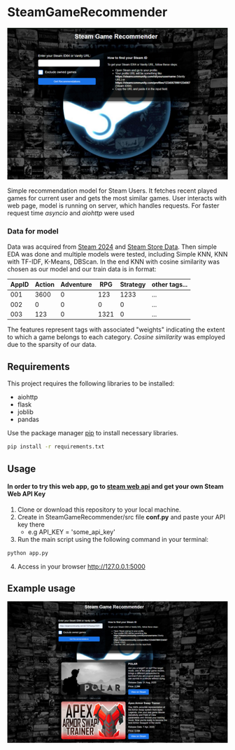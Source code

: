 # SteamGameRecommender

![index](static/assets/index.png)

Simple recommendation model for Steam Users. It fetches recent played games for current user and gets the most similar 
games. User interacts with web page, model is running on server, which handles requests. For faster request time *asyncio* and
*aiohttp* were used


### Data for model
Data was acquired from [Steam 2024](https://www.kaggle.com/datasets/artermiloff/steam-games-dataset/code) and 
[Steam Store Data](https://www.kaggle.com/datasets/amanbarthwal/steam-store-data/data). Then simple EDA 
was done and multiple models were tested, including Simple KNN, KNN with TF-IDF, K-Means, DBScan. 
In the end KNN with cosine similarity was chosen as our model and our train data is in format:

| AppID | Action | Adventure | RPG  | Strategy | other tags... |
|-------|--------|-----------|------|----------|---------------|
| 001   | 3600   | 0         | 123  | 1233     | ...           |
| 002   | 0      | 0         | 0    | 0        | ...           |
| 003   | 123    | 0         | 1321 | 0        | ...           |

The features represent tags with associated "weights" indicating the extent to which a game belongs to each category. 
*Cosine similarity* was employed due to the sparsity of our data.


## Requirements
This project requires the following libraries to be installed:

- aiohttp
- flask
- joblib
- pandas

Use the package manager [pip](https://pip.pypa.io/en/stable/) to install necessary libraries.
```bash
pip install -r requirements.txt
```

## Usage

#### In order to try this web app, go to [steam web api](https://steamcommunity.com/dev/apikey) and get your own Steam Web API Key
1. Clone or download this repository to your local machine.
2. Create in SteamGameRecommender/src file **conf.py** and paste your API key there 
   * e.g API_KEY = 'some_api_key' 
3. Run the main script using the following command in your terminal:
```bash
python app.py
```
4. Access in your browser http://127.0.0.1:5000


## Example usage
![example](static/assets/example-usage.png)
